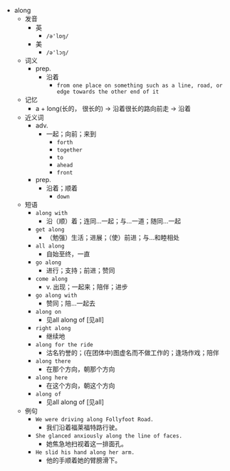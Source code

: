 - along
  - 发音
    - 英
      - `/ə'lɒŋ/`
    - 美
      - `/ə'lɔŋ/`
  - 词义
    - prep.
      - 沿着
        - `from one place on something such as a line, road, or edge towards the other end of it`
  - 记忆
    - a + long(长的， 很长的) → 沿着很长的路向前走 → 沿着
  - 近义词
    - adv.
      - 一起；向前；来到
        - `forth`
        - `together`
        - `to`
        - `ahead`
        - `front`
    - prep.
      - 沿着；顺着
        - `down`
  - 短语
    - `along with`
      - 沿（顺）着；连同…一起；与…一道；随同…一起 
    - `get along`
      - （勉强）生活；进展；（使）前进；与…和睦相处 
    - `all along`
      - 自始至终，一直 
    - `go along`
      - 进行；支持；前进；赞同 
    - `come along`
      - v. 出现；一起来；陪伴；进步 
    - `go along with`
      - 赞同；陪…一起去 
    - `along on`
      - 见all along of [见all] 
    - `right along`
      - 继续地 
    - `along for the ride`
      - 沽名钓誉的；(在团体中)图虚名而不做工作的；逢场作戏；陪伴 
    - `along there`
      - 在那个方向，朝那个方向 
    - `along here`
      - 在这个方向，朝这个方向 
    - `along of`
      - 见all along of [见all] 
  - 例句
    - `We were driving along Follyfoot Road.`
      - 我们沿着福莱福特路行驶。
    - `She glanced anxiously along the line of faces.`
      - 她焦急地扫视着这一排面孔。
    - `He slid his hand along her arm.`
      - 他的手顺着她的臂膀滑下。

